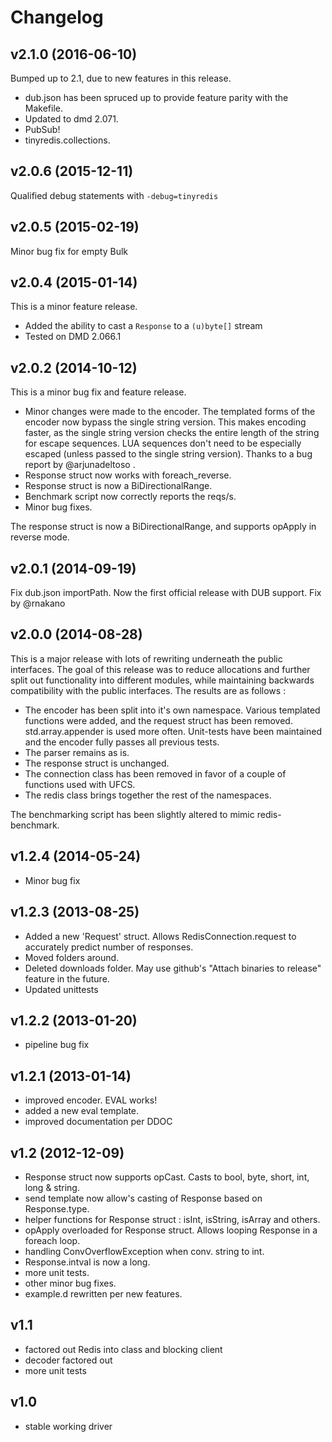 Changelog
=========

v2.1.0 (2016-06-10)
----
Bumped up to 2.1, due to new features in this release.
- dub.json has been spruced up to provide feature parity with the Makefile.
- Updated to dmd 2.071. 
- PubSub!
- tinyredis.collections.


v2.0.6 (2015-12-11)
----
Qualified debug statements with `-debug=tinyredis`

v2.0.5 (2015-02-19)
----
Minor bug fix for empty Bulk

v2.0.4 (2015-01-14)
----
This is a minor feature release.

- Added the ability to cast a `Response` to a `(u)byte[]` stream
- Tested on DMD 2.066.1

v2.0.2 (2014-10-12)
-------------------
This is a minor bug fix and feature release.

- Minor changes were made to the encoder. The templated forms of the encoder now
    bypass the single string version. This makes encoding faster, as the single string version checks the 
    entire length of the string for escape sequences. LUA sequences don't need to be especially escaped 
    (unless passed to the single string version). Thanks to a bug report by @arjunadeltoso .
- Response struct now works with foreach_reverse.
- Response struct is now a BiDirectionalRange.
- Benchmark script now correctly reports the reqs/s.
- Minor bug fixes.    

The response struct is now a BiDirectionalRange, and supports opApply in reverse mode.

v2.0.1 (2014-09-19)
-------------------
Fix dub.json importPath. Now the first official release with DUB support. Fix by @rnakano

v2.0.0 (2014-08-28)
-------------------
This is a major release with lots of rewriting underneath the public interfaces. The goal of this release
was to reduce allocations and further split out functionality into different modules, while maintaining 
backwards compatibility with the public interfaces. The results are as follows :

- The encoder has been split into it's own namespace. Various templated functions were added, and the
	request struct has been removed. std.array.appender is used more often. Unit-tests have been maintained
	and the encoder fully passes all previous tests.
- The parser remains as is.
- The response struct is unchanged.
- The connection class has been removed in favor of a couple of functions used with UFCS.
- The redis class brings together the rest of the namespaces.

The benchmarking script has been slightly altered to mimic redis-benchmark. 

v1.2.4 (2014-05-24)
-------------------
- Minor bug fix
 
v1.2.3 (2013-08-25)
-------------------
- Added a new 'Request' struct. Allows RedisConnection.request to accurately predict number of responses.
- Moved folders around.
- Deleted downloads folder. May use github's "Attach binaries to release" feature in the future.
- Updated unittests

v1.2.2 (2013-01-20)
-------------------
- pipeline bug fix

v1.2.1 (2013-01-14)
-------------------
- improved encoder. EVAL works!
- added a new eval template.
- improved documentation per DDOC

v1.2 (2012-12-09)
-----------------
- Response struct now supports opCast. Casts to bool, byte, short, int, long & string.
- send template now allow's casting of Response based on Response.type.
- helper functions for Response struct : isInt, isString, isArray and others.
- opApply overloaded for Response struct. Allows looping Response in a foreach loop.
- handling ConvOverflowException when conv. string to int.
- Response.intval is now a long.
- more unit tests.
- other minor bug fixes.
- example.d rewritten per new features.

v1.1
-----------------
- factored out Redis into class and blocking client
- decoder factored out
- more unit tests

v1.0
-----------------
- stable working driver
